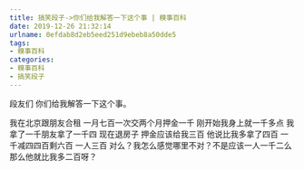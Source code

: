 ```yaml
---
title: 搞笑段子->你们给我解答一下这个事 | 糗事百科
date: 2019-12-26 21:32:14
urlname: 0efdab8d2eb5eed251d9ebeb8a50dde5
tags: 
- 糗事百科
categories:
- 糗事百科
- 搞笑段子
---
```

段友们 你们给我解答一下这个事。

我在北京跟朋友合租 一月七百一次交两个月押金一千 刚开始我身上就一千多点 我拿了一千朋友拿了一千四 现在退房子 押金应该给我三百 他说比我多拿了四百 一千减四四百剩六百 一人三百 对么？我怎么感觉哪里不对？不是应该一人一千二么 那么他就比我多二百呀？


